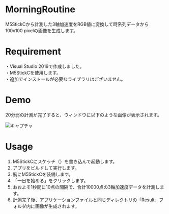 # MorningRoutine
M5StickCから計測した3軸加速度をRGB値に変換して時系列データから100x100 pixelの画像を生成します。

# Requirement
・Visual Studio 2019で作成しました。  
・M5StickCを使用します。  
・追加でインストールが必要なライブラリはございません。

# Demo
20分弱の計測が完了すると、ウィンドウに以下のような画像が表示されます。  
  
![キャプチャ](https://user-images.githubusercontent.com/52129472/134017784-e34020b7-9661-4142-bb42-2f31d86ece64.JPG)

# Usage
1. M5StickCにスケッチ（）を書き込んで起動します。
2. アプリをビルドして実行します。
3. 腕にM5StickCを装備します。
4. 「一日を始める」をクリックします。
5. おおよそ1秒間に10点の間隔で、合計10000点の3軸加速度データを計測します。
6. 計測完了後、アプリケーションファイルと同じディレクトリの「Result」フォルダ内に画像が生成されます。
